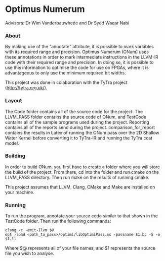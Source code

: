 # Optimus Numerum

Advisors: Dr Wim Vanderbauwhede and Dr Syed Waqar Nabi

### About

By making use of the "annotate" attribute, it is possible to mark variables with its required range and precision. Optimus Numerum (ONum) uses these annotations in order to mark intermediate instructions in the LLVM-IR code with their required range and precision. In doing so, it is possible to use this information to optimise the code for use on FPGAs, where it is advantageous to only use the minimum required bit widths.

This project was done in colaboration with the TyTra project (http://tytra.org.uk/).


### Layout

The Code folder contains all of the source code for the project. The LLVM_PASS folder contains the source code of ONum, and TestCode contains all of the sample programs used during the project. Reporting contains all of the reports send during the project. comparison_for_report contains the results in Latex of running the ONum pass over the 2D Shallow Water Kernel before converting it to TyTra-IR and running the TyTra cost model.

### Building

In order to build ONum, you first have to create a folder where you will store the build of the project. From there, cd into the folder and run cmake on the LLVM_PASS directory. Then run make on the results of running cmake.

This project assumes that LLVM, Clang, CMake and Make are installed on your machine.

### Running

To run the program, annotate your source code similar to that shown in the TestCode folder. Then run the following commands:

    clang -c -emit-llvm $@
    opt -load <path_to_pass>/optimi/libOptimiPass.so -passname $1.bc -S -o $1.ll

Where $@ represents all of your file names, and $1 represents the source file you wish to analyse.
